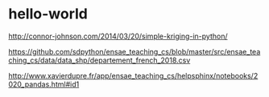 # hello-world


http://connor-johnson.com/2014/03/20/simple-kriging-in-python/


https://github.com/sdpython/ensae_teaching_cs/blob/master/src/ensae_teaching_cs/data/data_shp/departement_french_2018.csv


http://www.xavierdupre.fr/app/ensae_teaching_cs/helpsphinx/notebooks/2020_pandas.html#id1
